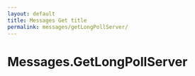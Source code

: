 ```yaml
---
layout: default
title: Messages Get title
permalink: messages/getLongPollServer/
---
```

# Messages.GetLongPollServer
